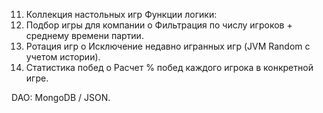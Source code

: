 11. Коллекция настольных игр 
Функции логики:
1.	Подбор игры для компании
o	Фильтрация по числу игроков + среднему времени партии.
2.	Ротация игр
o	Исключение недавно игранных игр (JVM Random с учетом истории).
3.	Статистика побед
o	Расчет % побед каждого игрока в конкретной игре.

DAO: MongoDB / JSON.

